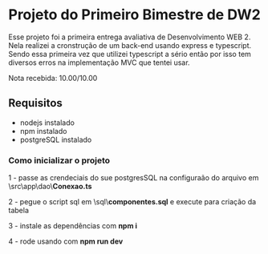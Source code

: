 <h1>Projeto do Primeiro Bimestre de DW2</h1>

Esse projeto foi a primeira entrega avaliativa de 
Desenvolvimento WEB 2. Nela realizei a cronstrução
de um back-end usando express e typescript. Sendo
essa primeira vez que utilizei typescript a sério
então por isso tem diversos erros na implementação
MVC que tentei usar.

Nota recebida: 10.00/10.00

<h2>Requisitos</h2>

- nodejs instalado
- npm instalado
- postgreSQL instalado

<h3> Como inicializar o projeto</h3>

1 - passe as crendeciais do sue postgresSQL na configuraão do arquivo em \src\app\dao\\**Conexao.ts**

2 - pegue o script sql em \sql\\**componentes.sql** e execute para criação da tabela

3 - instale as dependências com **npm i**

4 - rode usando com **npm run dev**